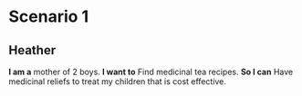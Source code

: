# Scenario 1

## Heather

**I am a** mother of 2 boys. **I want to** Find medicinal tea recipes. **So I can** Have medicinal reliefs to treat my children that is cost effective. 

